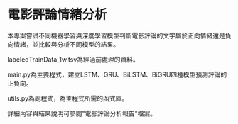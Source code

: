 # 電影評論情緒分析

本專案嘗試不同機器學習與深度學習模型判斷電影評論的文字屬於正向情緒還是負向情緒，並比較與分析不同模型的結果。

labeledTrainData_1w.tsv為經過前處理的資料。

main.py為主要程式，建立LSTM、GRU、BiLSTM、BiGRU四種模型預測評論的正負向。

utils.py為副程式，為主程式所需的函式庫。

詳細內容與結果說明可參閱"電影評論分析報告"檔案。
